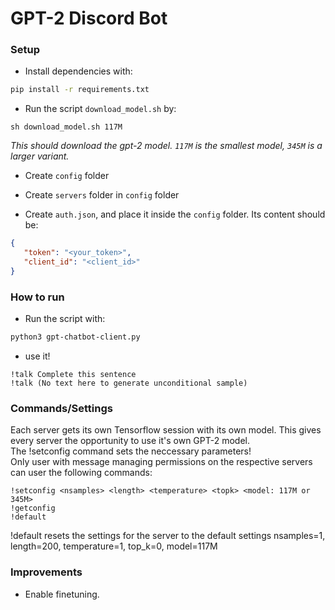 # GPT-2 Discord Bot

### Setup

- Install dependencies with:

```bash
pip install -r requirements.txt
```

- Run the script `download_model.sh` by:
```
sh download_model.sh 117M
```
_This should download the gpt-2 model. `117M` is the smallest model, `345M` is a larger variant._

- Create `config` folder

- Create `servers` folder in `config` folder

- Create `auth.json`, and place it inside the `config` folder. Its content should be:

```json
{
   "token": "<your_token>",
   "client_id": "<client_id>"
}
```

### How to run

- Run the script with:

```bash
python3 gpt-chatbot-client.py
```

- use it!

```use
!talk Complete this sentence
!talk (No text here to generate unconditional sample)
```

### Commands/Settings
Each server gets its own Tensorflow session with its own model. This gives every server the opportunity to use it's own GPT-2 model.  
The !setconfig command sets the neccessary parameters!  
Only user with message managing permissions on the respective servers can user the following commands:
```conf_server
!setconfig <nsamples> <length> <temperature> <topk> <model: 117M or 345M>
!getconfig
!default
```
!default resets the settings for the server to the default settings nsamples=1, length=200, temperature=1, top_k=0, model=117M

### Improvements

- Enable finetuning.
